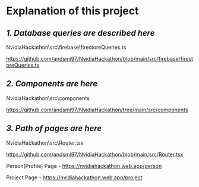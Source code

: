 # Explanation of this project

## *1. Database queries are described here*


NvidiaHackathon\src\firebase\firestoreQueries.ts


https://github.com/andsmi97/NvidiaHackathon/blob/main/src/firebase/firestoreQueries.ts

## *2. Components are here*

NvidiaHackathon\src\components


https://github.com/andsmi97/NvidiaHackathon/tree/main/src/components


## *3. Path of pages are here*

NvidiaHackathon\src\Router.tsx


https://github.com/andsmi97/NvidiaHackathon/blob/main/src/Router.tsx


Person(Profile) Page - https://nvidiahackathon.web.app/person

Project Page - https://nvidiahackathon.web.app/project

